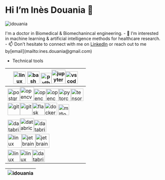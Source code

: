 # Hi I’m Inès Douania 👋
<p align="left">
    <img src="https://komarev.com/ghpvc/?username=idouania" alt="idouania" />
</p>
I'm a doctor in Biomedical & Biomechanincal engineering.  
- 👀 I’m interested in machine learning & artificial intelligence methods for healthcare research.  
- 📫 Don't hesitate to connect with me on <a href="https://www.linkedin.com/in/ines-douania-06b86b251/" target="blank">LinkedIn</a> or reach out to me by[email](mailto:ines.douania@gmail.com)  

- Technical tools 

| <img src="https://www.vectorlogo.zone/logos/linux/linux-ar21.svg" alt="linux" height="40"/> <img src="https://www.vectorlogo.zone/logos/gnu_bash/gnu_bash-official.svg" alt="bash" height="40"/> <img src="https://www.vectorlogo.zone/logos/python/python-official.svg" alt="python" height="35"/><img src="https://www.vectorlogo.zone/logos/jupyter/jupyter-ar21.svg" alt="jupyter" height="45"/><img src="https://www.vectorlogo.zone/logos/visualstudio_code/visualstudio_code-ar21.svg" alt="vscode" height="40"/>|
|-|
| <img src="https://www.vectorlogo.zone/logos/postgresql/postgresql-ar21.svg" alt="postgreSQL" height="40"/><img src="https://www.vectorlogo.zone/logos/apache_spark/apache_spark-ar21.svg" alt="opencv" height="45"/><img src="https://www.vectorlogo.zone/logos/numpy/numpy-ar21.svg" alt="opencv" height="40"/><img src="https://www.vectorlogo.zone/logos/opencv/opencv-ar21.svg" alt="opencv" height="40"/><img src="https://www.vectorlogo.zone/logos/pytorch/pytorch-icon.svg" alt="pytorch" height="40"/><img src="https://www.vectorlogo.zone/logos/tensorflow/tensorflow-ar21.svg" alt="tensorflow" height="40"/> |
| <img src="https://www.vectorlogo.zone/logos/git-scm/git-scm-ar21.svg" alt="git" height="40"/><img src="https://www.vectorlogo.zone/logos/gitlab/gitlab-ar21.svg" alt="git" height="40"/><img src="https://fastapi.tiangolo.com/img/logo-margin/logo-teal.png" alt="flask" height="40"/><img src="https://www.vectorlogo.zone/logos/docker/docker-official.svg" alt="docker" height="40"/> <img src="https://www.mlflow.org/docs/latest/_static/MLflow-logo-final-black.png" alt="mlflow" height="35"/>
| <img src="https://www.vectorlogo.zone/logos/microsoft_azure/microsoft_azure-ar21.svg" alt="databricks" height="40"/><img src="https://upload.wikimedia.org/wikipedia/commons/6/63/Databricks_Logo.png" alt="databricks" height="45"><img src="https://www.vectorlogo.zone/logos/json/json-ar21.svg" alt="databricks" height="40"/>|
| <img src="https://www.vectorlogo.zone/logos/atlassian_jira/atlassian_jira-ar21.svg" alt="linux" height="45"/><img src="https://www.vectorlogo.zone/logos/jetbrains/jetbrains-ar21.svg" alt="jetbrain" height="45"/><img src="https://upload.wikimedia.org/wikipedia/commons/2/21/Matlab_Logo.png" alt="jetbrain" height="45"/>|
| <img src="https://upload.wikimedia.org/wikipedia/commons/9/92/LaTeX_logo.svg" alt="linux" height="40"><img src="https://www.vectorlogo.zone/logos/microsoft/microsoft-ar21.svg" alt="linux" height="40"/><img src="https://www.vectorlogo.zone/logos/microsoft_powerbi/microsoft_powerbi-ar21.svg" alt="databricks" height="40"/> |  

| <img align="center" src="https://github-readme-stats.vercel.app/api?username=idouania&show_icons=true" alt="idouania" />                  |
| ----------------------------------------------------------------------------------------------------------------------------------------- |

